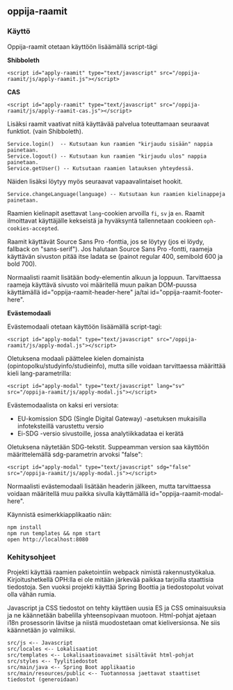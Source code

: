## oppija-raamit

### Käyttö

Oppija-raamit otetaan käyttöön lisäämällä script-tägi

**Shibboleth**

    <script id="apply-raamit" type="text/javascript" src="/oppija-raamit/js/apply-raamit.js"></script>

**CAS**

    <script id="apply-raamit" type="text/javascript" src="/oppija-raamit/js/apply-raamit-cas.js"></script>

Lisäksi raamit vaativat niitä käyttävää palvelua toteuttamaan seuraavat funktiot.
(vain Shibboleth).

    Service.login()  -- Kutsutaan kun raamien "kirjaudu sisään" nappia painetaan.
    Service.logout() -- Kutsutaan kun raamien "kirjaudu ulos" nappia painetaan.
    Service.getUser() -- Kutsutaan raamien latauksen yhteydessä.

Näiden lisäksi löytyy myös seuraavat vapaavalintaiset hookit.

    Service.changeLanguage(language) -- Kutsutaan kun raamien kielinappeja painetaan.

Raamien kielinapit asettavat `lang`-cookien arvoilla `fi`, `sv` ja `en`.
Raamit ilmoittavat käyttäjälle kekseistä ja hyväksyntä tallennetaan cookieen `oph-cookies-accepted`.

Raamit käyttävät Source Sans Pro -fonttia, jos se löytyy (jos ei löydy, fallback on "sans-serif").
Jos halutaan Source Sans Pro -fontti, raameja käyttävän sivuston pitää itse ladata se (painot regular 400, semibold 600 ja bold 700).

Normaalisti raamit lisätään body-elementin alkuun ja loppuun. Tarvittaessa raameja käyttävä sivusto voi
määritellä muun paikan DOM-puussa käyttämällä id="oppija-raamit-header-here" ja/tai id="oppija-raamit-footer-here".

**Evästemodaali**

Evästemodaali otetaan käyttöön lisäämällä script-tagi:

    <script id="apply-modal" type="text/javascript" src="/oppija-raamit/js/apply-modal.js"></script>

Oletuksena modaali päättelee kielen domainista (opintopolku/studyinfo/studieinfo), mutta sille voidaan tarvittaessa määrittää kieli lang-parametrilla:

    <script id="apply-modal" type="text/javascript" lang="sv" src="/oppija-raamit/js/apply-modal.js"></script>

Evästemodaalista on kaksi eri versiota:

- EU-komission SDG (Single Digital Gateway) -asetuksen mukaisilla infoteksteillä varustettu versio
- Ei-SDG -versio sivustoille, jossa analytiikkadataa ei kerätä

Oletuksena näytetään SDG-tekstit. Suppeamman version saa käyttöön määrittelemällä sdg-parametrin arvoksi "false":

    <script id="apply-modal" type="text/javascript" sdg="false" src="/oppija-raamit/js/apply-modal.js"></script>

Normaalisti evästemodaali lisätään headerin jälkeen, mutta tarvittaessa voidaan määritellä muu paikka sivulla käyttämällä id="oppija-raamit-modal-here".

Käynnistä esimerkkiapplikaatio näin:

    npm install
    npm run templates && npm start
    open http://localhost:8080

### Kehitysohjeet

Projekti käyttää raamien paketointiin webpack nimistä rakennustyökalua.
Kirjoitushetkellä OPH:lla ei ole mitään järkevää paikkaa tarjoilla staattisia tiedostoja.
Sen vuoksi projekti käyttää Spring Boottia ja tiedostopolut voivat olla vähän rumia.

Javascript ja CSS tiedostot on tehty käyttäen uusia ES ja CSS ominaisuuksia ja ne käännetään babelilla yhteensopivaan muotoon.
Html-pohjat ajetaan i18n prosessorin lävitse ja niistä muodostetaan omat kieliversionsa. Ne siis käännetään jo valmiiksi.

    src/js <-- Javascript
    src/locales <-- Lokalisaatiot
    src/templates <-- Lokalisaatioavaimet sisältävät html-pohjat
    src/styles <-- Tyylitiedostot
    src/main/java <-- Spring Boot applikaatio
    src/main/resources/public <-- Tuotannossa jaettavat staattiset tiedostot (generoidaan)

